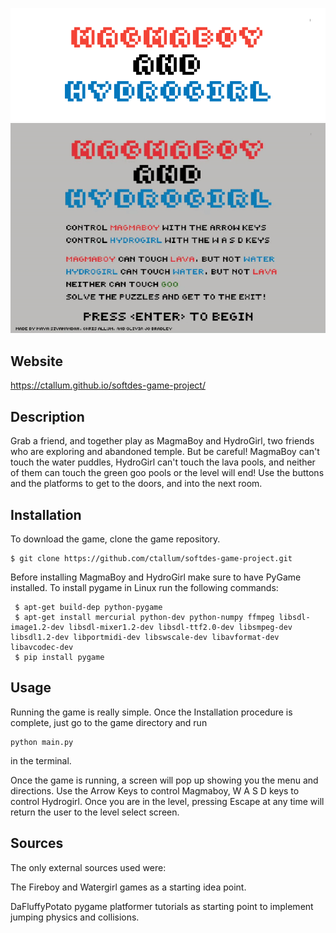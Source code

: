 
<p align="center">
  <img src=data/readme_images/banner.png alt="Game Logo"/>

  <img src=data/readme_images/full_run.gif alt="Game Demo"/>
</p>

## Website
https://ctallum.github.io/softdes-game-project/

## Description
Grab a friend, and together play as MagmaBoy and HydroGirl, two friends who are exploring and abandoned temple.
But be careful! MagmaBoy can't touch the water puddles, HydroGirl can't touch the lava pools, and neither of them can touch the green goo pools or the level will end! Use the buttons and the platforms to get to the doors, and into the next room. 

## Installation
To download the game, clone the game repository.
```
$ git clone https://github.com/ctallum/softdes-game-project.git
```

Before installing MagmaBoy and HydroGirl make sure to have PyGame installed.
  To install pygame in Linux run the following commands:
 ```
  $ apt-get build-dep python-pygame
  $ apt-get install mercurial python-dev python-numpy ffmpeg libsdl-image1.2-dev libsdl-mixer1.2-dev libsdl-ttf2.0-dev libsmpeg-dev libsdl1.2-dev libportmidi-dev libswscale-dev libavformat-dev libavcodec-dev
  $ pip install pygame
 ```
 
## Usage

Running the game is really simple. Once the Installation procedure is complete, just go to the game directory and run
```
python main.py
```
in the terminal.

Once the game is running, a screen will pop up showing you the menu and directions. Use the Arrow Keys to control Magmaboy, W A S D keys to control Hydrogirl. Once you are in the level, pressing Escape at any time will return the user to the level select screen.

## Sources
The only external sources used were: 

The Fireboy and Watergirl games as a starting idea point.

DaFluffyPotato pygame platformer tutorials as starting point to implement jumping physics and collisions.
